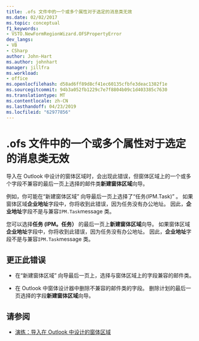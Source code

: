 ```yaml
---
title: .ofs 文件中的一个或多个属性对于选定的消息类无效
ms.date: 02/02/2017
ms.topic: conceptual
f1_keywords:
- VSTO.NewFormRegionWizard.OFSPropertyError
dev_langs:
- VB
- CSharp
author: John-Hart
ms.author: johnhart
manager: jillfra
ms.workload:
- office
ms.openlocfilehash: d58ad6ff89d8cf41ec60135cfbfe3deac1382f1e
ms.sourcegitcommit: 94b3a052fb1229c7e7f8804b09c1d403385c7630
ms.translationtype: MT
ms.contentlocale: zh-CN
ms.lasthandoff: 04/23/2019
ms.locfileid: "62977856"
---
```

# <a name="one-or-more-properties-in-the-ofs-file-are-not-valid-for-the-message-class-selected"></a>.ofs 文件中的一个或多个属性对于选定的消息类无效
  导入在 Outlook 中设计的窗体区域时，会出现此错误，但窗体区域上的一个或多个字段不兼容的最后一页上选择的邮件类**新建窗体区域**向导。

例如，你可能在“新建窗体区域”  向导最后一页上选择了“任务(IPM.Task)”  。 如果窗体区域**企业地址**字段中，你将收到此错误，因为任务没有办公地址。 因此，**企业地址**字段不是与兼容`IPM.Task`message 类。

 您可以选择**任务 (IPM。任务）** 的最后一页上**新建窗体区域**向导。 如果窗体区域**企业地址**字段中，你将收到此错误，因为任务没有办公地址。 因此，**企业地址**字段不是与兼容`IPM.Task`message 类。

## <a name="to-correct-this-error"></a>更正此错误

- 在“新建窗体区域”  向导最后一页上，选择与窗体区域上的字段兼容的邮件类。

- 在 Outlook 中窗体设计器中删除不兼容的邮件类的字段。 删除计划的最后一页选择的字段**新建窗体区域**向导。

## <a name="see-also"></a>请参阅
- [演练：导入在 Outlook 中设计的窗体区域](../vsto/walkthrough-importing-a-form-region-that-is-designed-in-outlook.md)
